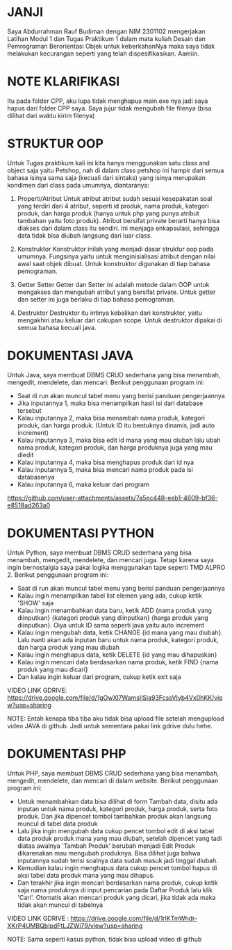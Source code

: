 # JANJI
 Saya Abdurrahman Rauf Budiman dengan NIM 2301102 mengerjakan Latihan Modul 1 dan Tugas Praktikum 1 dalam mata kuliah Desain dan Pemrograman Berorientasi Objek untuk keberkahanNya maka saya tidak melakukan kecurangan seperti yang telah dispesifikasikan. Aamiin.

# NOTE KLARIFIKASI
 Itu pada folder CPP, aku lupa tidak menghapus main.exe nya jadi saya hapus dari folder CPP saya. Saya jujur tidak mengubah file filenya (bisa dilihat dari waktu kirim filenya)

# STRUKTUR OOP
Untuk Tugas praktikum kali ini kita hanya menggunakan satu class and object saja yaitu Petshop, nah di dalam class petshop ini hampir dari semua bahasa isinya sama saja (kecuali dari sintaks) yang isinya merupakan kondimen dari class pada umumnya, diantaranya:
1. Properti/Atribut
   Untuk atribut atribut sudah sesuai kesepakatan soal yang terdiri dari 4 atribut, seperti id produk, nama produk, kategori produk, dan harga produk (hanya untuk php yang punya atribut tambahan yaitu foto produk).
   Atribut bersifat private berarti hanya bisa diakses dari dalam class itu sendiri. Ini menjaga enkapsulasi, sehingga data tidak bisa diubah langsung dari luar class.

2. Konstruktor
   Konstruktor inilah yang menjadi dasar struktur oop pada umumnya. Fungsinya yaitu untuk menginisialisasi atribut dengan nilai awal saat objek dibuat. Untuk konstruktor digunakan di tiap bahasa pemograman.

3. Getter Setter
   Getter dan Setter ini adalah metode dalam OOP untuk mengakses dan mengubah atribut yang bersifat private. Untuk getter dan setter ini juga berlaku di tiap bahasa pemograman.

4. Destruktor
   Destruktor itu intinya kebalikan dari konstruktor, yaitu mengakhiri atau keluar dari cakupan scope. Untuk destruktor dipakai di semua bahasa kecuali java.

# DOKUMENTASI JAVA
Untuk Java, saya membuat DBMS CRUD sederhana yang bisa menambah, mengedit, mendelete, dan mencari. Berikut penggunaan program ini:
- Saat di run akan muncul tabel menu yang berisi panduan pengerjaannya
- Jika inputannya 1, maka bisa menampilkan hasil isi dari database tersebut
- Kalau inputannya 2, maka bisa menambah nama produk, kategori produk, dan harga produk. (Untuk ID itu bentuknya dinamis, jadi auto increment)
- Kalau inputannya 3, maka bisa edit id mana yang mau diubah lalu ubah nama produk, kategori produk, dan harga produknya juga yang mau diedit
- Kalau inputannya 4, maka bisa menghapus produk dari id nya
- Kalau inputannya 5, maka bisa mencari nama produk pada isi databasenya
- Kalau inputannya 6, maka keluar dari program
  
https://github.com/user-attachments/assets/7a5ec448-eeb1-4609-bf36-e8518ad263a0

# DOKUMENTASI PYTHON
Untuk Python, saya membuat DBMS CRUD sederhana yang bisa menambah, mengedit, mendelete, dan mencari juga. Tetapi karena saya ingin bernostalgia saya pakai logika menggunakan tape seperti TMD ALPRO 2. Berikut penggunaan program ini:
- Saat di run akan muncul tabel menu yang berisi panduan pengerjaannya
- Kalau ingin menampilkan tabel list elemen yang ada, cukup ketik 'SHOW' saja
- Kalau ingin menambahkan data baru, ketik ADD {nama produk yang diinputkan} {kategori produk yang diinputkan} {harga produk yang diinputkan}. Oiya untuk ID sama seperti java yaitu auto increment
- Kalau ingin mengubah data, ketik CHANGE {id mana yang mau diubah}. Lalu nanti akan ada inputan baru untuk nama produk, kategori produk, dan harga produk yang mau diubah
- Kalau ingin menghapus data, ketik DELETE {id yang mau dihapuskan}
- Kalau ingin mencari data berdasarkan nama produk, ketik FIND {nama produk yang mau dicari}
- Dan kalau ingin keluar dari program, cukup ketik exit saja

VIDEO LINK GDRIVE: https://drive.google.com/file/d/1gOwXl7WamsIlSja93FcssVIyb4Vx0hKK/view?usp=sharing

NOTE: Entah kenapa tiba tiba aku tidak bisa upload file setelah mengupload video JAVA di github. Jadi untuk sementara pakai link gdrive dulu hehe.

# DOKUMENTASI PHP
Untuk PHP, saya membuat DBMS CRUD sederhana yang bisa menambah, mengedit, mendelete, dan mencari di dalam website. Berikut penggunaan program ini:
- Untuk menambahkan data bisa dilihat di form Tambah data, disitu ada inputan untuk nama produk, kategori produk, harga produk, serta foto produk. Dan jika dipencet tombol tambahkan produk akan langsung muncul di tabel data produk
- Lalu jika ingin mengubah data cukup pencet tombol edit di aksi tabel data produk produk mana yang mau diubah, setelah dipencet yang tadi diatas awalnya 'Tambah Produk' berubah menjadi Edit Produk dikarenakan mau mengubah produknya. Bisa dilihat juga bahwa inputannya sudah terisi soalnya data sudah masuk jadi tinggal diubah.
- Kemudian kalau ingin menghapus data cukup pencet tombol hapus di aksi tabel data produk mana yang mau dihapus.
- Dan terakhir jika ingin mencari berdasarkan nama produk, cukup ketik saja nama produknya di input pencarian pada Daftar Produk lalu klik 'Cari'. Otomatis akan mencari produk yang dicari, jika tidak ada maka tidak akan muncul di tabelnya

VIDEO LINK GDRIVE : https://drive.google.com/file/d/1rlKTmWhdr-XKrP4UMBQbIpdFtLJZWi79/view?usp=sharing

NOTE: Sama seperti kasus python, tidak bisa upload video di github
